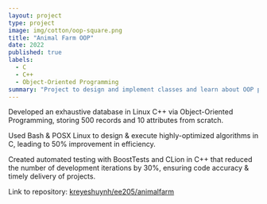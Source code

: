```yaml
---
layout: project
type: project
image: img/cotton/oop-square.png
title: "Animal Farm OOP"
date: 2022
published: true
labels:
  - C
  - C++
  - Object-Oriented Programming
summary: "Project to design and implement classes and learn about OOP principles"
---
```


Developed an exhaustive database in Linux C++ via Object-Oriented Programming, storing 500 records and 10 attributes from scratch.

Used Bash & POSX Linux to design & execute highly-optimized algorithms in C, leading to 50% improvement in efficiency.

Created automated testing with BoostTests and CLion in C++ that reduced the number of development iterations by 30%, ensuring code accuracy & timely delivery of projects.

Link to repository: <a href="https://github.com/EE-205/ee205_animal_farm-kreyeshuynh"><i class="large github icon "></i>kreyeshuynh/ee205/animalfarm</a>
